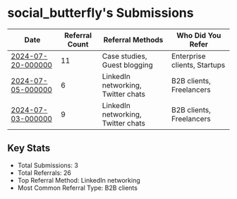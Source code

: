 # social_butterfly's Submissions

| Date | Referral Count | Referral Methods | Who Did You Refer |
|------|----------------|------------------|--------------------|
| [2024-07-20-000000](2024-07-20_submission.md) | 11 | Case studies, Guest blogging | Enterprise clients, Startups |
| [2024-07-05-000000](2024-07-05_submission.md) | 6 | LinkedIn networking, Twitter chats | B2B clients, Freelancers |
| [2024-07-03-000000](2024-07-03_submission.md) | 9 | LinkedIn networking, Twitter chats | B2B clients, Freelancers |

## Key Stats
- Total Submissions: 3
- Total Referrals: 26
- Top Referral Method: LinkedIn networking
- Most Common Referral Type: B2B clients
